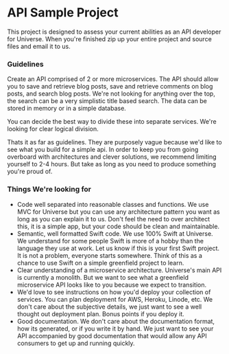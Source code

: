 # API Sample Project
This project is designed to assess your current abilities as an API developer for Universe. When you're finished zip up your entire project and source files and email it to us.


### Guidelines
Create an API comprised of 2 or more microservices. The API should allow you to save and retrieve blog posts, save and retrieve comments on blog posts, and search blog posts. We're not looking for anything over the top, the search can be a very simplistic title based search. The data can be stored in memory or in a simple database.

You can decide the best way to divide these into separate services. We're looking for clear logical division.

Thats it as far as guidelines. They are purposely vague because we'd like to see what you build for a simple api. In order to keep you from going overboard with architectures and clever solutions, we recommend limiting yourself to 2-4 hours. But take as long as you need to produce something you're proud of.

### Things We're looking for

* Code well separated into reasonable classes and functions. We use MVC for Universe but you can use any architecture pattern you want as long as you can explain it to us. Don't feel the need to over architect this, it is a simple app, but your code should be clean and maintainable.
* Semantic, well formatted Swift code. We use 100% Swift at Universe. We understand for some people Swift is more of a hobby than the language they use at work. Let us know if this is your first Swift project. It is not a problem, everyone starts somewhere. Think of this as a chance to use Swift on a simple greenfield project to learn.
* Clear understanding of a microservice architecture. Universe's main API is currently a monolith. But we want to see what a greenfield microservice API looks like to you because we expect to transition.
* We'd love to see instructions on how you'd deploy your collection of services. You can plan deployment for AWS, Heroku, Linode, etc. We don't care about the subjective details, we just want to see a well thought out deployment plan. Bonus points if you deploy it.
* Good documentation. We don't care about the documentation format, how its generated, or if you write it by hand. We just want to see your API accompanied by good documentation that would allow any API consumers to get up and running quickly.